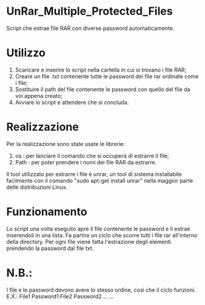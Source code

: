 # UnRar_Multiple_Protected_Files
Script che estrae file RAR con diverse password automaticamente.

# Utilizzo
   1) Scaricare e inserire lo script nella cartella in cui si trovano i file RAR;
   2) Creare un file .txt contenente tutte le password dei file rar ordinate come i file;
   3) Sostituire il path del file contenente le password con quello del file da voi appena creato;
   4) Avviare lo script e attendere che si concluda.

# Realizzazione
Per la realizzazione sono state usate le librerie:
   1) os : per lanciare il comando che si occuperà di estrarre il file;
   2) Path : per poter prendere i nomi dei file RAR da estrarre.
   
Il tool utilizzato per estrarre i file è unrar, un tool di sistema installabile facilmente con il comando "sudo apt-get install unrar" nella maggior parte delle distribuzioni Linux.

# Funzionamento
Lo script una volta eseguito apre il file contenente le password e li estrae inserendoli in una lista.
Fa partire un ciclo che scorre tutti i file rar all'interno della directory.
Per ogni file viene fatta l'estrazione degli elementi prendendo la password dal file txt.

# N.B.:
   I file e le password devono avere lo stesso ordine, così che il ciclo funzioni.
   E.X.:
    File1    Password1
    File2    Password2
    ...      ...
